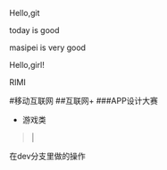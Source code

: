 Hello,git

today is good

masipei is very good

Hello,girl!

RIMI

#移动互联网
##互联网+
###APP设计大赛
- 游戏类
>|

在dev分支里做的操作